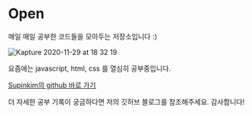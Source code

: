 # Open

매일 매일 공부한 코드들을 모아두는 저장소입니다 :)

![Kapture 2020-11-29 at 18 32 19](https://user-images.githubusercontent.com/49034615/100538153-47aac800-3271-11eb-83f7-edb7435d3b62.gif)

요즘에는 javascript, html, css 를 열심히 공부중입니다.

[Supinkim의 github 바로 가기](https://supinkim.github.io/)

더 자세한 공부 기록이 궁금하다면 저의 깃허브 블로그를 참조해주세요. 감사합니다!
